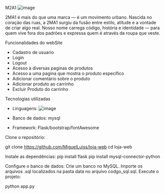   M2A1
![image](https://github.com/user-attachments/assets/29e46342-52bd-46fb-ba57-536618f7f9d9)


2MA1 é mais do que uma marca — é um movimento urbano. Nascida no coração das ruas, a 2MA1 surgiu da fusão entre estilo, atitude e a vontade de criar algo real. Nosso nome carrega código, história e identidade — para quem vive fora dos padrões e expressa quem é através da roupa que veste.





 Funcionalidades do webSite


- Cadastro de usuario
- Login
- Logout
- Acesso à diversas paginas de produtos
- Acesso a uma pagina que mostra o produto específico
- Adicionar comentário sobre o produto
- Adicionar produto ao carrinho
- Excluir Produto do carrinho
      

Tecnologias utilizadas

- Linguagens:
   ![image](https://github.com/user-attachments/assets/9a84ace3-132b-41df-b262-a82c4b009200)
  
- Banco de dados: mysql
  
- Framework: Flask/bootstrap/fontAwesome
  




Clone o repositório:

git clone https://github.com/MiguelLuiss/loja-web
cd loja-web

Instale as dependências:
pip install flask
pip install mysql-connector-python

Configure o banco de dados:
Crie um banco no MySQL.
Importe os arquivos .sql localizados na pasta data no arquivo codgo_sql.sql.
Execute o projeto:

python app.py
